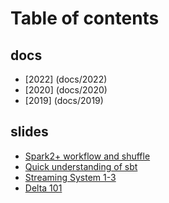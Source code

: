 # Table of contents

## docs

* [2022] (docs/2022)
* [2020] (docs/2020)
* [2019] (docs/2019)

## slides

* [Spark2+ workflow and shuffle](https://yogyang.github.io/review/share/spark/)
* [Quick understanding of sbt](https://yogyang.github.io/review/share/sbt/)
* [Streaming System 1-3](https://yogyang.github.io/review/share/streaming_system_1_3/)
* [Delta 101](https://yogyang.github.io/review/share/delta/)
